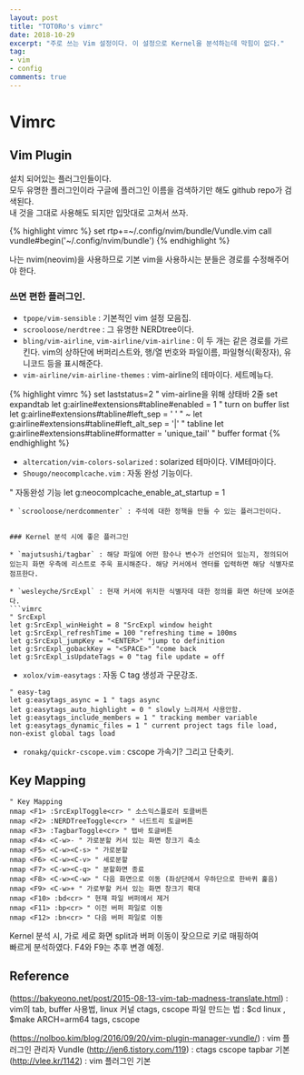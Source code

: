 ```yaml
---
layout: post
title: "TOT0Ro's vimrc"
date: 2018-10-29
excerpt: "주로 쓰는 Vim 설정이다. 이 설정으로 Kernel을 분석하는데 막힘이 없다."
tag:
- vim
- config
comments: true
---
```


# Vimrc

<script src="https://gist.github.com/TOT0RoKor/332669f2accbbf58e766aa5b71d1068c.js"></script>

## Vim Plugin
설치 되어있는 플러그인들이다. <br />
모두 유명한 플러그인이라 구글에 플러그인 이름을 검색하기만 해도 github repo가 검색된다. <br />
내 것을 그대로 사용해도 되지만 입맛대로 고쳐서 쓰자.

{% highlight vimrc %}
set rtp+=~/.config/nvim/bundle/Vundle.vim
call vundle#begin('~/.config/nvim/bundle')
{% endhighlight %}

나는 nvim(neovim)을 사용하므로 기본 vim을 사용하시는 분들은 경로를 수정해주어야 한다.


### 쓰면 편한 플러그인.

* `tpope/vim-sensible` : 기본적인 vim 설정 모음집.
* `scrooloose/nerdtree` : 그 유명한 NERDtree이다.
* `bling/vim-airline`, `vim-airline/vim-airline` : 이 두 개는 같은 경로를 가르킨다.
vim의 상하단에 버퍼리스트와, 행/열 번호와 파일이름, 파일형식(확장자), 유니코드 등을 표시해준다.
* `vim-airline/vim-airline-themes` : vim-airline의 테마이다. 세트메뉴다.

{% highlight vimrc %}
set laststatus=2 " vim-airline을 위해 상태바 2줄
set expandtab
let g:airline#extensions#tabline#enabled = 1 " turn on buffer list
let g:airline#extensions#tabline#left_sep = ' ' " ~
let g:airline#extensions#tabline#left_alt_sep = '|' " tabline
let g:airline#extensions#tabline#formatter = 'unique_tail' " buffer format
{% endhighlight %}
* `altercation/vim-colors-solarized` : solarized 테마이다. VIM테마이다.
* `Shougo/neocomplcache.vim` : 자동 완성 기능이다.

" 자동완성 기능
let g:neocomplcache_enable_at_startup = 1
```
* `scrooloose/nerdcommenter` : 주석에 대한 정책을 만들 수 있는 플러그인이다.


### Kernel 분석 시에 좋은 플러그인

* `majutsushi/tagbar` : 해당 파일에 어떤 함수나 변수가 선언되어 있는지, 정의되어 있는지 화면 우측에 리스트로 주욱 표시해준다. 해당 커서에서 엔터를 입력하면 해당 식별자로 점프한다.

* `wesleyche/SrcExpl` : 현재 커서에 위치한 식별자데 대한 정의를 화면 하단에 보여준다.
```vimrc
" SrcExpl
let g:SrcExpl_winHeight = 8 "SrcExpl window height
let g:SrcExpl_refreshTime = 100 "refreshing time = 100ms
let g:SrcExpl_jumpKey = "<ENTER>" "jump to definition
let g:SrcExpl_gobackKey = "<SPACE>" "come back
let g:SrcExpl_isUpdateTags = 0 "tag file update = off
```

* `xolox/vim-easytags` : 자동 C tag 생성과 구문강조.
```vimrc
" easy-tag
let g:easytags_async = 1 " tags async
let g:easytags_auto_highlight = 0 " slowly 느려져서 사용안함.
let g:easytags_include_members = 1 " tracking member variable
let g:easytags_dynamic_files = 1 " current project tags file load, non-exist global tags load
```

* `ronakg/quickr-cscope.vim` : cscope 가속기? 그리고 단축키.


## Key Mapping
```vimrc
" Key Mapping
nmap <F1> :SrcExplToggle<cr> " 소스익스플로러 토클버튼
nmap <F2> :NERDTreeToggle<cr> " 너드트리 토글버튼
nmap <F3> :TagbarToggle<cr> " 탭바 토글버튼
nmap <F4> <C-w>- " 가로분할 커서 있는 화면 창크기 축소
nmap <F5> <C-w><C-s> " 가로분할
nmap <F6> <C-w><C-v> " 세로분할
nmap <F7> <C-w><C-q> " 분할화면 종료
nmap <F8> <C-w><C-w> " 다음 화면으로 이동 (좌상단에서 우하단으로 한바퀴 훑음)
nmap <F9> <C-w>+ " 가로부할 커서 있는 화면 창크기 확대
nmap <F10> :bd<cr> " 현재 파일 버퍼에서 제거
nmap <F11> :bp<cr> " 이전 버퍼 파일로 이동
nmap <F12> :bn<cr> " 다음 버퍼 파일로 이동
```


Kernel 분석 시, 가로 세로 화면 split과 버퍼 이동이 잦으므로 키로 매핑하여 <br/>
빠르게 분석하였다. F4와 F9는 추후 변경 예정.


## Reference

(https://bakyeono.net/post/2015-08-13-vim-tab-madness-translate.html) : vim의 tab, buffer 사용법, linux 커널 ctags, cscope 파일 만드는 법 : $cd linux , $make ARCH=arm64 tags, cscope

(https://nolboo.kim/blog/2016/09/20/vim-plugin-manager-vundle/) : vim 플러그인 관리자 Vundle 
(http://jen6.tistory.com/119) : ctags cscope tapbar 기본
(http://vlee.kr/1142) : vim 플러그인 기본
